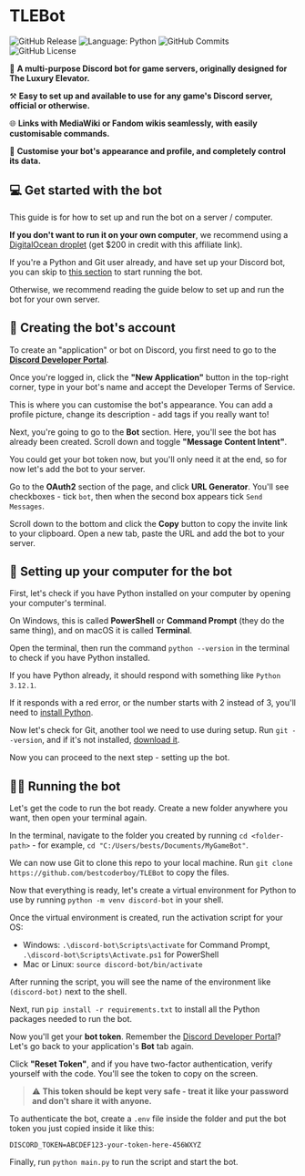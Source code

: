 # TLEBot

![GitHub Release](https://img.shields.io/github/v/release/bestcoderboy/TLEBot?color=g)
![Language: Python](https://img.shields.io/badge/language-python-blue)
![GitHub Commits](https://img.shields.io/github/commit-activity/t/bestcoderboy/TLEBot?color=red)
![GitHub License](https://img.shields.io/github/license/bestcoderboy/TLEBot)

🤖 **A multi-purpose Discord bot for game servers, originally designed for The Luxury Elevator.**

⚒️ **Easy to set up and available to use for any game's Discord server, official or otherwise.**

🌐 **Links with MediaWiki or Fandom wikis seamlessly, with easily customisable commands.**

🎨 **Customise your bot's appearance and profile, and completely control its data.**
## 💻 Get started with the bot
This guide is for how to set up and run the bot on a server / computer. 

**If you don't want to run it on your own computer**, we recommend using a [DigitalOcean droplet](https://m.do.co/c/084de397ebb4) (get $200 in credit with this affiliate link).

If you're a Python and Git user already, and have set up your Discord bot, you can skip to [this section](#-running-the-bot) to start running the bot. 

Otherwise, we recommend reading the guide below to set up and run the bot for your own server.

## 🔑 Creating the bot's account
To create an "application" or bot on Discord, you first need to go to the [**Discord Developer Portal**](https://discord.com/developers/applications).

Once you're logged in, click the **"New Application"** button in the top-right corner, type in your bot's name and accept the Developer Terms of Service.

This is where you can customise the bot's appearance. You can add a profile picture, change its description - add tags if you really want to!

Next, you're going to go to the **Bot** section. Here, you'll see the bot has already been created. Scroll down and toggle **"Message Content Intent"**.

You could get your bot token now, but you'll only need it at the end, so for now let's add the bot to your server.

Go to the **OAuth2** section of the page, and click **URL Generator**. You'll see checkboxes - tick `bot`, then when the second box appears tick `Send Messages`.

Scroll down to the bottom and click the **Copy** button to copy the invite link to your clipboard. Open a new tab, paste the URL and add the bot to your server.

## 🤔 Setting up your computer for the bot
First, let's check if you have Python installed on your computer by opening your computer's terminal.

On Windows, this is called **PowerShell** or **Command Prompt** (they do the same thing), and on macOS it is called **Terminal**.

Open the terminal, then run the command `python --version` in the terminal to check if you have Python installed.

If you have Python already, it should respond with something like `Python 3.12.1`.

If it responds with a red error, or the number starts with 2 instead of 3, you'll need to [install Python](https://www.python.org/downloads/).

Now let's check for Git, another tool we need to use during setup. Run `git --version`, and if it's not installed, [download it](https://www.git-scm.com/downloads).

Now you can proceed to the next step - setting up the bot.

## 🧑‍💻 Running the bot

Let's get the code to run the bot ready. Create a new folder anywhere you want, then open your terminal again.

In the terminal, navigate to the folder you created by running `cd <folder-path>` - for example, `cd "C:/Users/bests/Documents/MyGameBot"`.

We can now use Git to clone this repo to your local machine. Run `git clone https://github.com/bestcoderboy/TLEBot` to copy the files.

Now that everything is ready, let's create a virtual environment for Python to use by running `python -m venv discord-bot` in your shell.

Once the virtual environment is created, run the activation script for your OS:

 - Windows: `.\discord-bot\Scripts\activate` for Command Prompt, `.\discord-bot\Scripts\Activate.ps1` for PowerShell
 - Mac or Linux: `source discord-bot/bin/activate`

After running the script, you will see the name of the environment like `(discord-bot)` next to the shell.

Next, run `pip install -r requirements.txt` to install all the Python packages needed to run the bot.

Now you'll get your **bot token**. Remember the [Discord Developer Portal](https://discord.com/developers/applications)? Let's go back to your application's **Bot** tab again.

Click **"Reset Token"**, and if you have two-factor authentication, verify yourself with the code. You'll see the token to copy on the screen.
> ⚠️ **This token should be kept very safe - treat it like your password and don't share it with anyone.**

To authenticate the bot, create a `.env` file inside the folder and put the bot token you just copied inside it like this:

```env
DISCORD_TOKEN=ABCDEF123-your-token-here-456WXYZ
```

Finally, run `python main.py` to run the script and start the bot.
